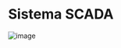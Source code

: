 # Sistema SCADA

![image](https://github.com/user-attachments/assets/72c9c389-5489-475e-a882-ed5ccd46b7db)








